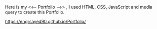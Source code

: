 Here is my <<-- Portfolio -->> , I used HTML, CSS, JavaScript and media query to create this Portfolio.

https://engrsayed90.github.io/Portfolio/
